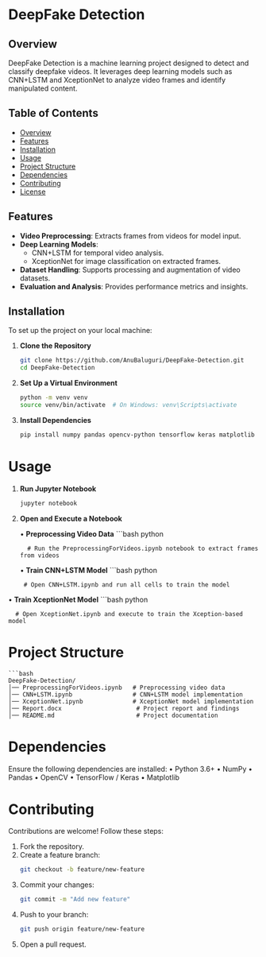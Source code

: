 # DeepFake Detection

## Overview

DeepFake Detection is a machine learning project designed to detect and classify deepfake videos. It leverages deep learning models such as CNN+LSTM and XceptionNet to analyze video frames and identify manipulated content.

## Table of Contents

- [Overview](#overview)
- [Features](#features)
- [Installation](#installation)
- [Usage](#usage)
- [Project Structure](#project-structure)
- [Dependencies](#dependencies)
- [Contributing](#contributing)
- [License](#license)

## Features

- **Video Preprocessing**: Extracts frames from videos for model input.
- **Deep Learning Models**:
  - CNN+LSTM for temporal video analysis.
  - XceptionNet for image classification on extracted frames.
- **Dataset Handling**: Supports processing and augmentation of video datasets.
- **Evaluation and Analysis**: Provides performance metrics and insights.

## Installation

To set up the project on your local machine:

1. **Clone the Repository**
   ```bash
   git clone https://github.com/AnuBaluguri/DeepFake-Detection.git
   cd DeepFake-Detection
   
2. **Set Up a Virtual Environment**
   ```bash
   python -m venv venv
   source venv/bin/activate  # On Windows: venv\Scripts\activate
3. **Install Dependencies**
   ```bash
   pip install numpy pandas opencv-python tensorflow keras matplotlib
# Usage
1. **Run Jupyter Notebook**
   ```bash
   jupyter notebook
2. **Open and Execute a Notebook**
   
     •  **Preprocessing Video Data**
         ```bash
         python
     
         # Run the PreprocessingForVideos.ipynb notebook to extract frames from videos
    •  **Train CNN+LSTM Model**
        ```bash
        python
    
        # Open CNN+LSTM.ipynb and run all cells to train the model
    
  •  **Train XceptionNet Model**
      ```bash
      python
    
      # Open XceptionNet.ipynb and execute to train the Xception-based model
    
# Project Structure
    ```bash
    DeepFake-Detection/
    │── PreprocessingForVideos.ipynb   # Preprocessing video data
    │── CNN+LSTM.ipynb                 # CNN+LSTM model implementation
    │── XceptionNet.ipynb              # XceptionNet model implementation
    │── Report.docx                     # Project report and findings
    │── README.md                       # Project documentation


# Dependencies

Ensure the following dependencies are installed:
•  Python 3.6+
•  NumPy
•  Pandas
•  OpenCV
•  TensorFlow / Keras
•  Matplotlib

# Contributing

Contributions are welcome! Follow these steps:

1. Fork the repository.
2. Create a feature branch:
   ```bash
   git checkout -b feature/new-feature
3. Commit your changes:
   ```bash
   git commit -m "Add new feature"
4. Push to your branch:
   ```bash
   git push origin feature/new-feature
5. Open a pull request.
